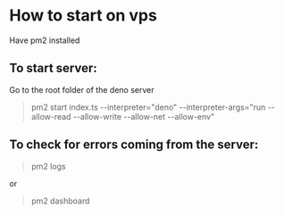 # How to start on vps

Have pm2 installed

## To start server:

Go to the root folder of the deno server

> pm2 start index.ts --interpreter="deno" --interpreter-args="run --allow-read
> --allow-write --allow-net --allow-env"

## To check for errors coming from the server:

> pm2 logs

or

> pm2 dashboard
